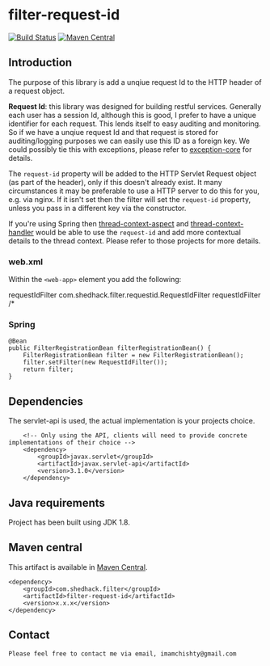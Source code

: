 # filter-request-id

[![Build Status](https://travis-ci.org/imamchishty/filter-request-id.svg?branch=master "filter-request-id")](https://travis-ci.org/imamchishty/filter-request-id) [![Maven Central](https://maven-badges.herokuapp.com/maven-central/com.shedhack.thread/filter-request-id/badge.svg?style=plastic)](https://maven-badges.herokuapp.com/maven-central/com.shedhack.thread/filter-request-id)

## Introduction

The purpose of this library is add a unqiue request Id to the HTTP header of a request object.

__Request Id__: this library was designed for building restful services. Generally each user has a session Id, although this is good, I prefer to have a unique identifier for each request. This lends itself to easy auditing and monitoring. So if we have a unqiue request Id and that request is stored for auditing/logging purposes we can easily use this ID as a foreign key. We could possibly tie this with exceptions, please refer to [exception-core](https://github.com/imamchishty/exception-core/) for details.

The `request-id` property will be added to the HTTP Servlet Request object (as part of the header), only if this doesn't already exist. It many circumstances it may be preferable to use a HTTP server to do this for you, e.g. via nginx. If it isn't set then the filter will set the `request-id` property, unless you pass in a different key via the constructor.

If you're using Spring then [thread-context-aspect](https://github.com/imamchishty/thread-context-aspect) and [thread-context-handler](https://github.com/imamchishty/thread-context-handler) would be able to use the `request-id` and add more contextual details to the thread context. Please refer to those projects for more details.

### web.xml

Within the `<web-app>` element you add the following:

  <filter> 
    <filter-name>requestIdFilter</filter-name>
    <filter-class>com.shedhack.filter.requestid.RequestIdFilter</filter-class> 
  </filter> 
  <filter-mapping> 
    <filter-name>requestIdFilter</filter-name>
    <url-pattern>/*</url-pattern> 
  </filter-mapping> 

### Spring

    @Bean
    public FilterRegistrationBean filterRegistrationBean() {
        FilterRegistrationBean filter = new FilterRegistrationBean();
        filter.setFilter(new RequestIdFilter());
        return filter;
    }

## Dependencies

The servlet-api is used, the actual implementation is your projects choice.

        <!-- Only using the API, clients will need to provide concrete implementations of their choice -->
        <dependency>
            <groupId>javax.servlet</groupId>
            <artifactId>javax.servlet-api</artifactId>
            <version>3.1.0</version>
        </dependency>

## Java requirements

Project has been built using JDK 1.8.

## Maven central

This artifact is available in [Maven Central](https://maven-badges.herokuapp.com/maven-central/com.shedhack.thread/filter-request-id).
 
    <dependency>
        <groupId>com.shedhack.filter</groupId>
        <artifactId>filter-request-id</artifactId>
        <version>x.x.x</version>
    </dependency>    


Contact
-------

	Please feel free to contact me via email, imamchishty@gmail.com

